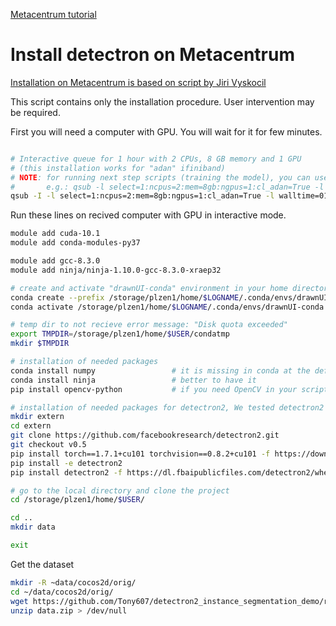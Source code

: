 
[Metacentrum tutorial](https://wiki.metacentrum.cz/wiki/Pruvodce_pro_zacatecniky)



# Install detectron on Metacentrum

[Installation on Metacentrum is based on script by Jiri Vyskocil](https://github.com/vyskocj/ImageCLEFdrawnUI2021/blob/master/scripts/01_metacentrum_installation.sh)


This script contains only the installation procedure. User intervention may be required.

First you will need a computer with GPU. You will wait for it for few minutes.

```bash

# Interactive queue for 1 hour with 2 CPUs, 8 GB memory and 1 GPU
# (this installation works for "adan" ifiniband)
# NOTE: for running next step scripts (training the model), you can use the no interactive queue (without -I),
#       e.g.: qsub -l select=1:ncpus=2:mem=8gb:ngpus=1:cl_adan=True -l walltime=23:59:59 -q gpu 02_metacentrum_train_screenshot_sample.sh
qsub -I -l select=1:ncpus=2:mem=8gb:ngpus=1:cl_adan=True -l walltime=01:00:00 -q gpu
```

Run these lines on recived computer with GPU in interactive mode.
```bash
module add cuda-10.1
module add conda-modules-py37

module add gcc-8.3.0
module add ninja/ninja-1.10.0-gcc-8.3.0-xraep32

# create and activate "drawnUI-conda" environment in your home directory
conda create --prefix /storage/plzen1/home/$LOGNAME/.conda/envs/drawnUI-conda python=3.6
conda activate /storage/plzen1/home/$LOGNAME/.conda/envs/drawnUI-conda

# temp dir to not recieve error message: "Disk quota exceeded"
export TMPDIR=/storage/plzen1/home/$USER/condatmp
mkdir $TMPDIR

# installation of needed packages
conda install numpy                 # it is missing in conda at the default
conda install ninja                 # better to have it
pip install opencv-python           # if you need OpenCV in your scripts

# installation of needed packages for detectron2, We tested detectron2 version 0.5 with pytorch 1.7 and Cuda 10.1
mkdir extern
cd extern
git clone https://github.com/facebookresearch/detectron2.git                                                    # clone detectron2
git checkout v0.5
pip install torch==1.7.1+cu101 torchvision==0.8.2+cu101 -f https://download.pytorch.org/whl/torch_stable.html   # pytorch with cuda-10.1
pip install -e detectron2                                                                                       # detectron2
pip install detectron2 -f https://dl.fbaipublicfiles.com/detectron2/wheels/cu101/torch1.7/index.html            # prebuild

# go to the local directory and clone the project
cd /storage/plzen1/home/$USER/

cd ..
mkdir data

exit
```


Get the dataset 

```bash
mkdir -R ~data/cocos2d/orig/
cd ~/data/cocos2d/orig/
wget https://github.com/Tony607/detectron2_instance_segmentation_demo/releases/download/V0.1/data.zip
unzip data.zip > /dev/null
```

